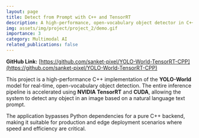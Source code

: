 ```yaml
---
layout: page
title: Detect from Prompt with C++ and TensorRT
description: A high-performance, open-vocabulary object detector in C++ accelerated with TensorRT.
img: assets/img/project/project_2/demo.gif
importance: 3
category: Multimodal AI
related_publications: false
---
```


**GitHub Link:** [https://github.com/sanket-pixel/YOLO-World-TensorRT-CPP](https://github.com/sanket-pixel/YOLO-World-TensorRT-CPP)

This project is a high-performance C++ implementation of the **YOLO-World** model for real-time, open-vocabulary object detection. The entire inference pipeline is accelerated using **NVIDIA TensorRT** and **CUDA**, allowing the system to detect any object in an image based on a natural language text prompt.

The application bypasses Python dependencies for a pure C++ backend, making it suitable for production and edge deployment scenarios where speed and efficiency are critical.